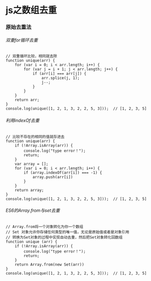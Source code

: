 <!--
 * @Description: js之数组去重
 * @Date: 2021-04-11 18:13:44
 * @LastEditors: phoebus
 * @LastEditTime: 2021-04-11 21:48:54
 * @tags: leetCode
-->
# js之数组去重

### 原始去重法

###### 双重for循环去重

``` JS
// 双重循环比较，相同就去除
function unique(arr) {
	for (var i = 0; i < arr.length; i++) {
		for (var j = i + 1; j < arr.length; j++) {
			if (arr[i] === arr[j]) {
				arr.splice(j, 1);
				j--;
			}
		}
	}
	return arr;
}
console.log(unique([1, 2, 1, 3, 2, 2, 5, 3]));	// [1, 2, 3, 5]
```

###### 利用indexOf去重

``` JS
// 比较不存在的相同的值就存进去
function unique(arr) {
	if (!Array.isArray(arr)) {
		console.log("type error！");
		return;
	}
	var array = [];
	for (var i = 0; i < arr.length; i++) {
		if (array.indexOf(arr[i]) === -1) {
			array.push(arr[i])
		}
	}
	return array;
}
console.log(unique([1, 2, 1, 3, 2, 2, 5, 3]));	// [1, 2, 3, 5]
```

###### ES6的Array.from与set去重

``` JS
// Array.from将一个对象转化为你一个数组
// Set 对象允许你存储任何类型的唯一值，无论是原始值或者是对象引用
// 转换为Set对象的过程中实现自动去重，然后把Set对象转化回数组
function unique (arr) {
	if (!Array.isArray(arr)) {
		console.log("type error！");
		return;
	}
	return Array.from(new Set(arr))
}
console.log(unique([1, 2, 1, 3, 2, 2, 5, 3]));	// [1, 2, 3, 5]
```

